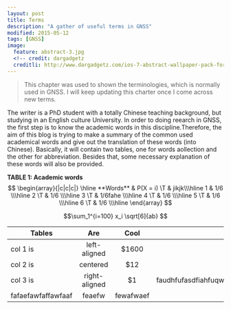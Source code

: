 ```yaml
---
layout: post
title: Terms
description: "A gather of useful terms in GNSS"
modified: 2015-05-12
tags: [GNSS]
image:
  feature: abstract-3.jpg
  <!-- credit: dargadgetz
  creditli: http://www.dargadgetz.com/ios-7-abstract-wallpaper-pack-for-iphone-5-and-ipod-touch-retina/ -->
---
```


>This chapter was used to shown the terminologies, which is normally used in GNSS. I will keep updating this charter once I come across new terms.

<!-- more -->
The writer is a PhD student with a totally Chinese teaching background, but studying in an English culture University. In order to doing reearch in GNSS, the first step is to know the academic words in this discipline.Therefore, the aim of this blog is trying to make a summary of the common used academical words and give out the translation of these words (into Chinese). Basically, it will contain two tables, one for words aollection and the other for abbreviation. Besides that, some necessary explanation of these words will also be provided. 

**TABLE 1: Academic words**
$$
\begin{array}{|c|c|c|}
\hline **Words** & P(X = i) \T & jikjk\\\hline
  1  & 1/6 \\\hline
  2 \T & 1/6 \\\hline
  3 \T & 1/6fahe \\\hline
  4 \T & 1/6 \\\hline
  5 \T & 1/6 \\\hline
  6 \T & 1/6 \\\hline
\end{array}
$$


$$\sum_1^{i=100} x_i \sqrt[6]{ab} $$



| Tables   |      Are      |  Cool | yes|
|----------|:-------------:|:------:|---:|
| col 1 is |  left-aligned | $1600 |jiji|
| col 2 is |    centered   |   $12 |iajifjoa|
| col 3 is | right-aligned |    $1 |faudhfufasdfiahfuqwuefhqwuehfuwhfuewhfuewahfuweaihfqwuehfawihefawefhaweiuhfuwaeihfuifhewuhfuawihfweiuhfueiwfhiuewhfuiwehfieuhfweufheiufhwiufhuiiaf|
|fafaefawfaffawfaaf|feaefw|fewafwaef|fanuefu|
